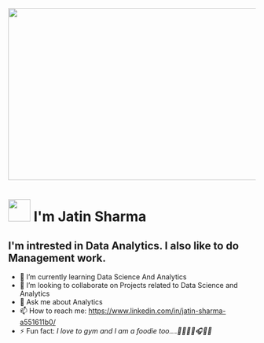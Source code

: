  <img src="[https://www.analyticsinsight.net/wp-content/uploads/2021/08/Data-Analytics-vs-Data-Science-vs-Machine-Learning.jpg](https://encrypted-tbn0.gstatic.com/images?q=tbn:ANd9GcQtnMzylihONQ9_294kLMkBhqkwtwstXWgTMA&usqp=CAU)" width="1100" height="350">
 
# <img src="https://media3.giphy.com/media/v1.Y2lkPTc5MGI3NjExNjlmOWRjYWNiZjJhNDZlZWFhNWY3NmRkYzUwM2E3M2I1ZGVkY2EwYiZlcD12MV9pbnRlcm5hbF9naWZzX2dpZklkJmN0PWc/MPxg9U887PS0B8XT4J/giphy.gif" width="45" height="45"> I'm Jatin Sharma 

## I'm intrested in Data Analytics. I also like to do Management work.

- 🌱 I’m currently learning Data Science And Analytics
- 👯 I’m looking to collaborate on Projects related to Data Science and Analytics
- 💬 Ask me about Analytics
- 📫 How to reach me: https://www.linkedin.com/in/jatin-sharma-a551611b0/
- ⚡ Fun fact: *I love to gym and I am a foodie too....🍔🍕🏋🏽🎧💪🏼*

